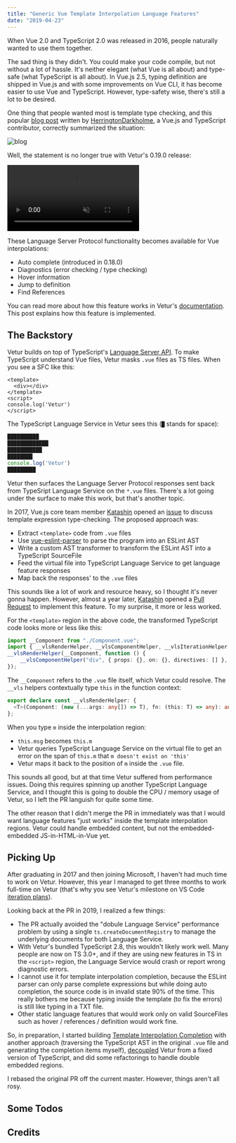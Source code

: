 ```yaml
---
title: "Generic Vue Template Interpolation Language Features"
date: "2019-04-23"
---
```


When Vue 2.0 and TypeScript 2.0 was released in 2016, people naturally wanted to use them together.

The sad thing is they didn't. You could make your code compile, but not without a lot of hassle. It's neither elegant (what Vue is all about) and type-safe (what TypeScript is all about). In Vue.js 2.5, typing definition are shipped in Vue.js and with some improvements on Vue CLI, it has become easier to use Vue and TypeScript. However, type-safety wise, there's still a lot to be desired.

One thing that people wanted most is template type checking, and this popular [blog post](https://herringtondarkholme.github.io/2016/10/03/vue2-ts2/) written by [HerringtonDarkholme](https://github.com/HerringtonDarkholme), a Vue.js and TypeScript contributor, correctly summarized the situation:

![blog](/generic-vue-template-interpolation-language-features/blog.png)

Well, the statement is no longer true with Vetur's 0.19.0 release:

<video autoplay="" loop="" muted="" playsinline="" controls="">
  <source src="/generic-vue-template-interpolation-language-features/interpolation.mp4" type="video/mp4">
</video>

These Language Server Protocol functionality becomes available for Vue interpolations:

- Auto complete (introduced in 0.18.0)
- Diagnostics (error checking / type checking)
- Hover information
- Jump to definition
- Find References

You can read more about how this feature works in Vetur's [documentation](https://vuejs.github.io/vetur/interpolation). This post explains how this feature is implemented.

## The Backstory

Vetur builds on top of TypeScript's [Language Server API](https://github.com/Microsoft/TypeScript/wiki/Using-the-Language-Service-API). To make TypeScript understand Vue files, Vetur masks `.vue` files as TS files. When you see a SFC like this:

```vue
<template>
  <div></div>
</template>
<script>
console.log('Vetur')
</script>
```

The TypeScript Language Service in Vetur sees this (`█` stands for space):

```ts
██████████
█████████████
███████████
████████
console.log('Vetur')
█████████
```

Vetur then surfaces the Language Server Protocol responses sent back from TypeSript Language Service on the `*.vue` files. There's a lot going under the surface to make this work, but that's another topic.

In 2017, Vue.js core team member [Katashin](https://github.com/ktsn) opened an [issue](https://github.com/vuejs/vetur/issues/209) to discuss template expression type-checking. The proposed approach was:

- Extract `<template>` code from `.vue` files
- Use [vue-eslint-parser](https://github.com/mysticatea/vue-eslint-parser) to parse the program into an ESLint AST
- Write a custom AST transformer to transform the ESLint AST into a TypeScript SourceFile
- Feed the virtual file into TypeScript Language Service to get language feature responses
- Map back the responses' to the `.vue` files

This sounds like a lot of work and resource heavy, so I thought it's never gonna happen. However, almost a year later, [Katashin](https://github.com/ktsn) opened a [Pull Request](https://github.com/vuejs/vetur/pull/681) to implement this feature. To my surprise, it more or less worked.

For the `<template>` region in the above code, the transformed TypeScript code looks more or less like this:

```ts
import __Component from "./Component.vue";
import { __vlsRenderHelper, __vlsComponentHelper, __vlsIterationHelper, __vlsListenerHelper } from "vue-editor-bridge";
__vlsRenderHelper(__Component, function () {
    __vlsComponentHelper("div", { props: {}, on: {}, directives: [] }, [this.msg]);
});
```

The `__Component` refers to the `.vue` file itself, which Vetur could resolve. The `__vls` helpers contextually type `this` in the function context:

```ts
export declare const __vlsRenderHelper: {
  <T>(Component: (new (...args: any[]) => T), fn: (this: T) => any): any;
};
```

When you type `m` inside the interpolation region:

- `this.msg` becomes `this.m`
- Vetur queries TypeScript Language Service on the virtual file to get an error on the span of `this.m` that `m doesn't exist on 'this'`
- Vetur maps it back to the position of `m` inside the `.vue` file.

This sounds all good, but at that time Vetur suffered from performance issues. Doing this requires spinning up another TypeScript Language Service, and I thought this is going to double the CPU / memory usage of Vetur, so I left the PR languish for quite some time.

The other reason that I didn't merge the PR in immediately was that I would want language features "just works" inside the template interpolation regions. Vetur could handle embedded content, but not the embedded-embedded JS-in-HTML-in-Vue yet.

## Picking Up

After graduating in 2017 and then joining Microsoft, I haven't had much time to work on Vetur. However, this year I managed to get three months to work full-time on Vetur (that's why you see Vetur's milestone on VS Code [iteration plans](https://github.com/Microsoft/vscode/issues/71830)).

Looking back at the PR in 2019, I realized a few things:

- The PR actually avoided the "dobule Language Service" performance problem by using a single `ts.createDocumentRegistry` to manage the underlying documents for both Language Service.
- With Vetur's bundled TypeScript 2.8, this wouldn't likely work well. Many people are now on TS 3.0+, and if they are using new features in TS in the `<script>` region, the Language Service would crash or report wrong diagnostic errors.
- I cannot use it for template interpolation completion, because the ESLint parser can only parse complete expressions but while doing auto completion, the source code is in invalid state 90% of the time. This really bothers me because typing inside the template (to fix the errors) is still like typing in a TXT file.
- Other static language features that would work only on valid SourceFiles such as hover / references / definition would work fine.

So, in preparation, I started building [Template Interpolation Completion](https://github.com/vuejs/vetur/blob/master/CHANGELOG.md#template-interpolation-completion) with another approach (traversing the TypeScript AST in the original `.vue` file and generating the completion items myself), [decoupled](https://github.com/vuejs/vetur/blob/master/CHANGELOG.md#using-workspace-typescript-version) Vetur from a fixed version of TypeScript, and did some refactorings to handle double embedded regions.

I rebased the original PR off the current master. However, things aren't all rosy.

## Some Todos

## Credits